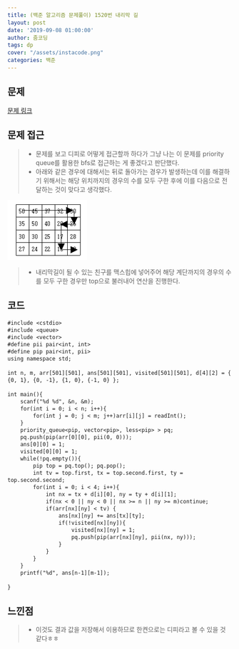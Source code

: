 ```yaml
---
title: (백준 알고리즘 문제풀이) 1520번 내리막 길
layout: post
date: '2019-09-08 01:00:00'
author: 줌코딩
tags: dp
cover: "/assets/instacode.png"
categories: 백준
---
```


## 문제

[문제 링크](https://www.acmicpc.net/problem/1520)

## 문제 접근

>* 문제를 보고 디피로 어떻게 접근할까 하다가 그냥 나는 이 문제를 priority queue를 활용한 bfs로 접근하는 게 좋겠다고 판단했다.
>* 아래와 같은 경우에 대해서는 뒤로 돌아가는 경우가 발생하는데 이를 해결하기 위해서는 해당 위치까지의 경우의 수를 모두 구한 후에 이를 다음으로 전달하는 것이 맞다고 생각했다.

![사진](/assets/1520-1.png)

>* 내리막길이 될 수 있는 친구를 맥스힙에 넣어주어 해당 계단까지의 경우의 수를 모두 구한 경우만 top으로 불러내어 연산을 진행한다.

## 코드

    #include <cstdio>
    #include <queue>
    #include <vector>
    #define pii pair<int, int>
    #define pip pair<int, pii>
    using namespace std;

    int n, m, arr[501][501], ans[501][501], visited[501][501], d[4][2] = { {0, 1}, {0, -1}, {1, 0}, {-1, 0} };

    int main(){
        scanf("%d %d", &n, &m);
        for(int i = 0; i < n; i++){
            for(int j = 0; j < m; j++)arr[i][j] = readInt();
        }
        priority_queue<pip, vector<pip>, less<pip> > pq;
        pq.push(pip(arr[0][0], pii(0, 0)));
        ans[0][0] = 1;
        visited[0][0] = 1;
        while(!pq.empty()){
            pip top = pq.top(); pq.pop();
            int tv = top.first, tx = top.second.first, ty = top.second.second;
            for(int i = 0; i < 4; i++){
                int nx = tx + d[i][0], ny = ty + d[i][1];
                if(nx < 0 || ny < 0 || nx >= n || ny >= m)continue;
                if(arr[nx][ny] < tv) {
                    ans[nx][ny] += ans[tx][ty];
                    if(!visited[nx][ny]){
                        visited[nx][ny] = 1;
                        pq.push(pip(arr[nx][ny], pii(nx, ny)));
                    }
                }
            }
        }
        printf("%d", ans[n-1][m-1]);
        
    }

## 느낀점

>* 이것도 결과 값을 저장해서 이용하므로 한켠으로는 디피라고 볼 수 있을 것 같다ㅎㅎ
